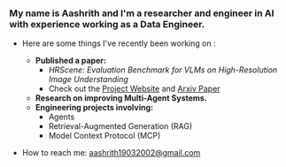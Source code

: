### My name is Aashrith and I'm a researcher and engineer in AI with experience working as a Data Engineer.

- Here are some things I've recently been working on :
    - **Published a paper:**
        -   *HRScene: Evaluation Benchmark for VLMs on High-Resolution Image Understanding*
        - Check out the [Project Website](https://yszh8.github.io/hrscene/) and [Arxiv Paper](https://arxiv.org/abs/2504.18406)
    - **Research on improving Multi-Agent Systems.**
    - **Engineering projects involving:**
        - Agents
        - Retrieval-Augmented Generation (RAG)
        - Model Context Protocol (MCP)

- How to reach me: aashrith19032002@gmail.com
